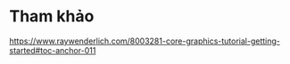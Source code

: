 #  Tham khảo
https://www.raywenderlich.com/8003281-core-graphics-tutorial-getting-started#toc-anchor-011
